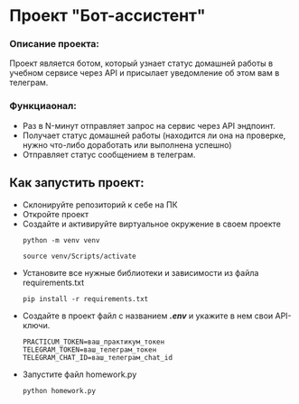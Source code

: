 # Проект "Бот-ассистент"

### Описание проекта:

Проект является ботом, который узнает статус домашней работы в учебном сервисе через API и присылает уведомление об этом вам в телеграм.

### Функциаонал:

- Раз в N-минут отправляет запрос на сервис через API эндпоинт.
- Получает статус домашней работы (находится ли она на проверке, нужно что-либо доработать или выполнена успешно)
- Отправляет статус сообщением в телеграм.


## Как запустить проект: 

- Склонируйте репозиторий к себе на ПК
- Откройте проект
- Создайте и активируйте виртуальное окружение в своем проекте
  ```
  python -m venv venv
  ```
  ```
  source venv/Scripts/activate
  ```
- Установите все нужные библиотеки и зависимости из файла requirements.txt
    ```
    pip install -r requirements.txt
    ```
- Создайте в проект файл с названием ___.env___ и укажите в нем свои API-ключи.
    ```
    PRACTICUM_TOKEN=ваш_практикум_токен
    TELEGRAM_TOKEN=ваш_телеграм_токен
    TELEGRAM_CHAT_ID=ваш_телеграм_chat_id
    ```
- Запустите файл homework.py
  ```
  python homework.py
  ```
